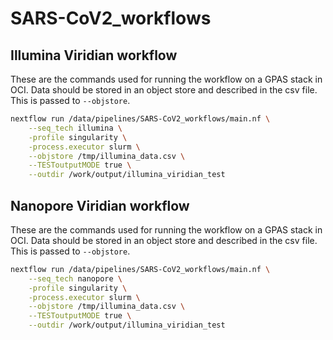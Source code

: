 # SARS-CoV2_workflows


## Illumina Viridian workflow
These are the commands used for running the workflow on a GPAS stack in OCI. Data should be stored in an object store and described in the csv file. This is passed to `--objstore`.
```bash
nextflow run /data/pipelines/SARS-CoV2_workflows/main.nf \
	--seq_tech illumina \
	-profile singularity \
	-process.executor slurm \
	--objstore /tmp/illumina_data.csv \
	--TESToutputMODE true \
	--outdir /work/output/illumina_viridian_test
```

## Nanopore Viridian workflow
These are the commands used for running the workflow on a GPAS stack in OCI. Data should be stored in an object store and described in the csv file. This is passed to `--objstore`.
```bash
nextflow run /data/pipelines/SARS-CoV2_workflows/main.nf \
	--seq_tech nanopore \
	-profile singularity \
	-process.executor slurm \
	--objstore /tmp/illumina_data.csv \
	--TESToutputMODE true \
	--outdir /work/output/illumina_viridian_test
```
